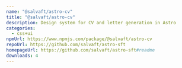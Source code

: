 ```yaml
---
name: "@salvaft/astro-cv"
title: "@salvaft/astro-cv"
description: Design system for CV and letter generation in Astro
categories:
  - css+ui
npmUrl: https://www.npmjs.com/package/@salvaft/astro-cv
repoUrl: https://github.com/salvaft/astro-sft
homepageUrl: https://github.com/salvaft/astro-sft#readme
downloads: 4
---
```

